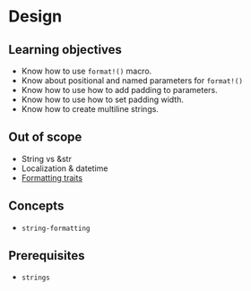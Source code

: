 # Design

## Learning objectives

- Know how to use `format!()` macro.
- Know about positional and named parameters for `format!()`
- Know how to use how to add padding to parameters.
- Know how to use how to set padding width.
- Know how to create multiline strings.

## Out of scope

- String vs &str
- Localization & datetime
- [Formatting traits][formatting-traits]

## Concepts

- `string-formatting`

## Prerequisites

- `strings`

[formatting-traits]: https://doc.rust-lang.org/stable/std/fmt/#formatting-traits
